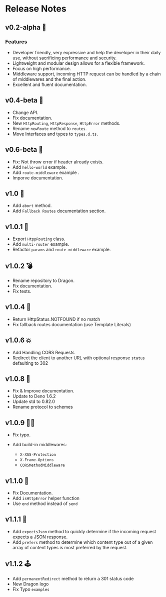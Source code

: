# Release Notes

## v0.2-alpha 🤖

### Features

- Developer friendly, very expressive and help the developer in their daily use, without sacrificing performance and security.
- Lightweight and modular design allows for a flexible framework.
- Focus on high performance.
- Middleware support, incoming HTTP request can be handled by a chain of middlewares and the final action.
- Excellent and fluent documentation.

## v0.4-beta 🌋

- Change API.
- Fix documentation.
- New `HttpRouting`, `HttpResponse`, `HttpError` methods.
- Rename `newRoute` method to `routes`.
- Move Interfaces and types to `types.d.ts`.

## v0.6-beta 🍄

- Fix: Not throw error if header already exists.
- Add `hello-world` example.
- Add `route-middleware` example .
- Imporve documentation.

## v1.0 🧬

- Add `abort` method.
- Add `Fallback Routes` documentation section.

## v1.0.1 💨

- Export `HtppRouting` class.
- Add `multi-router` example.
- Refactor `params` and `route-middleware` example.

## v1.0.2 💣

- Rename repository to Dragon.
- Fix documentation.
- Fix tests.

## v1.0.4 🎄

- Return HttpStatus.NOTFOUND if no match
- Fix fallback routes documentation (use Template Literals)

## v1.0.6 💥

- Add Handling CORS Requests
- Redirect the client to another URL with optional response `status` defaulting to 302

## v1.0.8 🎃

- Fix & Improve documentation.
- Update to Deno 1.6.2
- Update std to 0.82.0
- Rename protocol to schemes

## v1.0.9 🧙‍♂️

- Fix typo.
- Add build-in middlewares:

  - `X-XSS-Protection`
  - `X-Frame-Options`
  - `CORSMethodMiddleware`

## v1.1.0 🧞

- Fix Documentation.
- Add `isHttpError` helper function
- Use `end` method instead of `send`

## v1.1.1 🚣

- Add `expectsJson` method to quickly determine if the incoming request expects a JSON response.
- Add `prefers` method to determine which content type out of a given array of content types is most preferred by the request.

## v1.1.2 🕹

- Add `permanentRedirect` method to return a 301 status code
- New Dragon logo
- Fix Typo `examples`